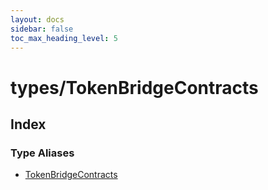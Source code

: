 ```yaml
---
layout: docs
sidebar: false
toc_max_heading_level: 5
---
```


# types/TokenBridgeContracts

## Index

### Type Aliases

- [TokenBridgeContracts](type-aliases/TokenBridgeContracts.md)
